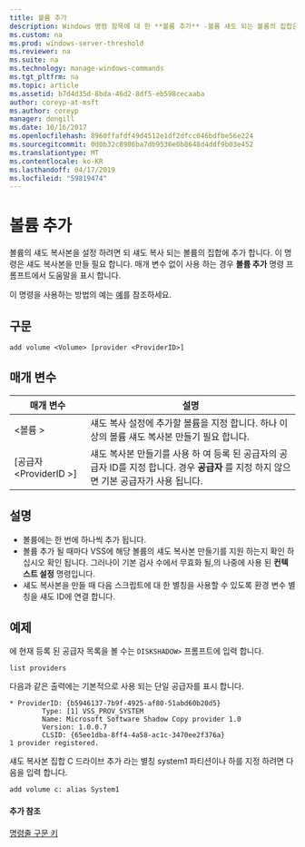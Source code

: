 ```yaml
---
title: 볼륨 추가
description: Windows 명령 항목에 대 한 **볼륨 추가** -볼륨 섀도 되는 볼륨의 집합은 집합을 복사 하는 섀도 복사본에 추가 합니다.
ms.custom: na
ms.prod: windows-server-threshold
ms.reviewer: na
ms.suite: na
ms.technology: manage-windows-commands
ms.tgt_pltfrm: na
ms.topic: article
ms.assetid: b7d4d35d-8bda-46d2-8df5-eb598cecaaba
author: coreyp-at-msft
ms.author: coreyp
manager: dongill
ms.date: 10/16/2017
ms.openlocfilehash: 8960ffafdf49d4512e1df2dfcc046bdfbe56e224
ms.sourcegitcommit: 0d0b32c8986ba7db9536e0b8648d4ddf9b03e452
ms.translationtype: MT
ms.contentlocale: ko-KR
ms.lasthandoff: 04/17/2019
ms.locfileid: "59819474"
---
```

# <a name="add-volume"></a>볼륨 추가



볼륨의 섀도 복사본을 설정 하려면 되 섀도 복사 되는 볼륨의 집합에 추가 합니다. 이 명령은 섀도 복사본을 만들 필요 합니다. 매개 변수 없이 사용 하는 경우 **볼륨 추가** 명령 프롬프트에서 도움말을 표시 합니다.

이 명령을 사용하는 방법의 예는 [예](#BKMK_examples)를 참조하세요.

## <a name="syntax"></a>구문

```
add volume <Volume> [provider <ProviderID>]
```

## <a name="parameters"></a>매개 변수

|매개 변수|설명|
|---------|-----------|
|\<볼륨 >|섀도 복사 설정에 추가할 볼륨을 지정 합니다. 하나 이상의 볼륨 섀도 복사본 만들기 필요 합니다.|
|[공급자 \<ProviderID >]|섀도 복사본 만들기를 사용 하 여 등록 된 공급자의 공급자 ID를 지정 합니다. 경우 **공급자** 를 지정 하지 않으면 기본 공급자가 사용 됩니다.|

## <a name="remarks"></a>설명

-   볼륨에는 한 번에 하나씩 추가 됩니다.
-   볼륨 추가 될 때마다 VSS에 해당 볼륨의 섀도 복사본 만들기를 지원 하는지 확인 하십시오 확인 됩니다. 그러나이 기본 검사 수에서 무효화 될,의 나중에 사용 된 **컨텍스트 설정** 명령입니다.
-   섀도 복사본을 만들 때 다음 스크립트에 대 한 별칭을 사용할 수 있도록 환경 변수 별칭을 섀도 ID에 연결 합니다.

## <a name="BKMK_examples"></a>예제

에 현재 등록 된 공급자 목록을 볼 수는 `DISKSHADOW>` 프롬프트에 입력 합니다.
```
list providers
```
다음과 같은 출력에는 기본적으로 사용 되는 단일 공급자를 표시 합니다.
```
* ProviderID: {b5946137-7b9f-4925-af80-51abd60b20d5}
        Type: [1] VSS_PROV_SYSTEM
        Name: Microsoft Software Shadow Copy provider 1.0
        Version: 1.0.0.7
        CLSID: {65ee1dba-8ff4-4a58-ac1c-3470ee2f376a}
1 provider registered.
```
섀도 복사본 집합 C 드라이브 추가 라는 별칭 system1 파티션이나 하를 지정 하려면 다음을 입력 합니다.
```
add volume c: alias System1
```

#### <a name="additional-references"></a>추가 참조

[명령줄 구문 키](command-line-syntax-key.md)
